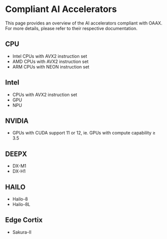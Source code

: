 # Compliant AI Accelerators

This page provides an overview of the AI accelerators compliant with OAAX.  
For more details, please refer to their respective documentation.

## CPU

- Intel CPUs with AVX2 instruction set
- AMD CPUs with AVX2 instruction set
- ARM CPUs with NEON instruction set

## Intel

- CPUs with AVX2 instruction set
- GPU
- NPU

## NVIDIA

- GPUs with CUDA support 11 or 12, ie. GPUs with compute capability ≥ 3.5

## DEEPX

- DX-M1
- DX-H1

## HAILO

- Hailo-8
- Hailo-8L

## Edge Cortix

- Sakura-II